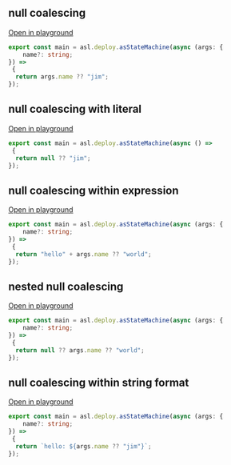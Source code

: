 
## null coalescing
[Open in playground](https://asl-editor-spike-ts-stedi.vercel.app/?aW1wb3J0ICogYXMgYXNsIGZyb20gIkB0czJhc2wvYXNsLWxpYiIKCmV4cG9ydCBjb25zdCBtYWluID0gYXNsLmRlcGxveS5hc1N0YXRlTWFjaGluZShhc3luYyAoYXJnczogewogICAgbmFtZT86IHN0cmluZzsKfSkgPT4gCiB7CiAgcmV0dXJuIGFyZ3MubmFtZSA/PyAiamltIjsKfSk7)

``` typescript
export const main = asl.deploy.asStateMachine(async (args: {
    name?: string;
}) => 
 {
  return args.name ?? "jim";
});
```


## null coalescing with literal
[Open in playground](https://asl-editor-spike-ts-stedi.vercel.app/?aW1wb3J0ICogYXMgYXNsIGZyb20gIkB0czJhc2wvYXNsLWxpYiIKCmV4cG9ydCBjb25zdCBtYWluID0gYXNsLmRlcGxveS5hc1N0YXRlTWFjaGluZShhc3luYyAoKSA9PiAKIHsKICByZXR1cm4gbnVsbCA/PyAiamltIjsKfSk7)

``` typescript
export const main = asl.deploy.asStateMachine(async () => 
 {
  return null ?? "jim";
});
```


## null coalescing within expression
[Open in playground](https://asl-editor-spike-ts-stedi.vercel.app/?aW1wb3J0ICogYXMgYXNsIGZyb20gIkB0czJhc2wvYXNsLWxpYiIKCmV4cG9ydCBjb25zdCBtYWluID0gYXNsLmRlcGxveS5hc1N0YXRlTWFjaGluZShhc3luYyAoYXJnczogewogICAgbmFtZT86IHN0cmluZzsKfSkgPT4gCiB7CiAgcmV0dXJuICJoZWxsbyIgKyBhcmdzLm5hbWUgPz8gIndvcmxkIjsKfSk7)

``` typescript
export const main = asl.deploy.asStateMachine(async (args: {
    name?: string;
}) => 
 {
  return "hello" + args.name ?? "world";
});
```


## nested null coalescing
[Open in playground](https://asl-editor-spike-ts-stedi.vercel.app/?aW1wb3J0ICogYXMgYXNsIGZyb20gIkB0czJhc2wvYXNsLWxpYiIKCmV4cG9ydCBjb25zdCBtYWluID0gYXNsLmRlcGxveS5hc1N0YXRlTWFjaGluZShhc3luYyAoYXJnczogewogICAgbmFtZT86IHN0cmluZzsKfSkgPT4gCiB7CiAgcmV0dXJuIG51bGwgPz8gYXJncy5uYW1lID8/ICJ3b3JsZCI7Cn0pOw==)

``` typescript
export const main = asl.deploy.asStateMachine(async (args: {
    name?: string;
}) => 
 {
  return null ?? args.name ?? "world";
});
```


## null coalescing within string format
[Open in playground](https://asl-editor-spike-ts-stedi.vercel.app/?aW1wb3J0ICogYXMgYXNsIGZyb20gIkB0czJhc2wvYXNsLWxpYiIKCmV4cG9ydCBjb25zdCBtYWluID0gYXNsLmRlcGxveS5hc1N0YXRlTWFjaGluZShhc3luYyAoYXJnczogewogICAgbmFtZT86IHN0cmluZzsKfSkgPT4gCiB7CiAgcmV0dXJuIGBoZWxsbzogJHthcmdzLm5hbWUgPz8gImppbSJ9YDsKfSk7)

``` typescript
export const main = asl.deploy.asStateMachine(async (args: {
    name?: string;
}) => 
 {
  return `hello: ${args.name ?? "jim"}`;
});
```


